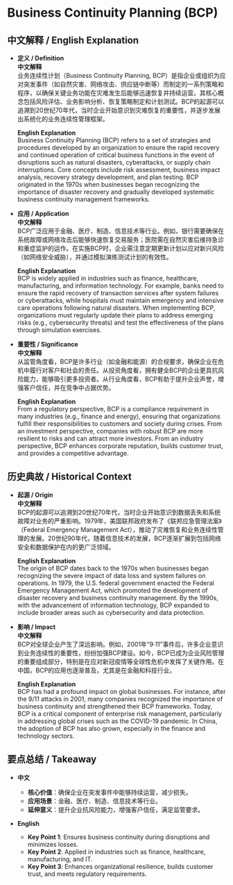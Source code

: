 # Business Continuity Planning (BCP)

## 中文解释 / English Explanation

* **定义 / Definition**  
  **中文解释**  
  业务连续性计划（Business Continuity Planning, BCP）是指企业或组织为应对突发事件（如自然灾害、网络攻击、供应链中断等）而制定的一系列策略和程序，以确保关键业务功能在灾难发生后能够迅速恢复并持续运营。其核心概念包括风险评估、业务影响分析、恢复策略制定和计划测试。BCP的起源可以追溯到20世纪70年代，当时企业开始意识到灾难恢复的重要性，并逐步发展出系统化的业务连续性管理框架。

  **English Explanation**  
  Business Continuity Planning (BCP) refers to a set of strategies and procedures developed by an organization to ensure the rapid recovery and continued operation of critical business functions in the event of disruptions such as natural disasters, cyberattacks, or supply chain interruptions. Core concepts include risk assessment, business impact analysis, recovery strategy development, and plan testing. BCP originated in the 1970s when businesses began recognizing the importance of disaster recovery and gradually developed systematic business continuity management frameworks.

* **应用 / Application**  
  **中文解释**  
  BCP广泛应用于金融、医疗、制造、信息技术等行业。例如，银行需要确保在系统故障或网络攻击后能够快速恢复交易服务；医院需在自然灾害后维持急诊和重症监护的运作。在实施BCP时，企业需注意定期更新计划以应对新兴风险（如网络安全威胁），并通过模拟演练测试计划的有效性。

  **English Explanation**  
  BCP is widely applied in industries such as finance, healthcare, manufacturing, and information technology. For example, banks need to ensure the rapid recovery of transaction services after system failures or cyberattacks, while hospitals must maintain emergency and intensive care operations following natural disasters. When implementing BCP, organizations must regularly update their plans to address emerging risks (e.g., cybersecurity threats) and test the effectiveness of the plans through simulation exercises.

* **重要性 / Significance**  
  **中文解释**  
  从监管角度看，BCP是许多行业（如金融和能源）的合规要求，确保企业在危机中履行对客户和社会的责任。从投资角度看，拥有健全BCP的企业更具抗风险能力，能够吸引更多投资者。从行业角度看，BCP有助于提升企业声誉，增强客户信任，并在竞争中占据优势。

  **English Explanation**  
  From a regulatory perspective, BCP is a compliance requirement in many industries (e.g., finance and energy), ensuring that organizations fulfill their responsibilities to customers and society during crises. From an investment perspective, companies with robust BCP are more resilient to risks and can attract more investors. From an industry perspective, BCP enhances corporate reputation, builds customer trust, and provides a competitive advantage.

## 历史典故 / Historical Context

* **起源 / Origin**  
  **中文解释**  
  BCP的起源可以追溯到20世纪70年代，当时企业开始意识到数据丢失和系统故障对业务的严重影响。1979年，美国联邦政府发布了《联邦应急管理法案》（Federal Emergency Management Act），推动了灾难恢复和业务连续性管理的发展。20世纪90年代，随着信息技术的发展，BCP逐渐扩展到包括网络安全和数据保护在内的更广泛领域。

  **English Explanation**  
  The origin of BCP dates back to the 1970s when businesses began recognizing the severe impact of data loss and system failures on operations. In 1979, the U.S. federal government enacted the Federal Emergency Management Act, which promoted the development of disaster recovery and business continuity management. By the 1990s, with the advancement of information technology, BCP expanded to include broader areas such as cybersecurity and data protection.

* **影响 / Impact**  
  **中文解释**  
  BCP对全球企业产生了深远影响。例如，2001年“9·11”事件后，许多企业意识到业务连续性的重要性，纷纷加强BCP建设。如今，BCP已成为企业风险管理的重要组成部分，特别是在应对新冠疫情等全球性危机中发挥了关键作用。在中国，BCP的应用也逐渐普及，尤其是在金融和科技行业。

  **English Explanation**  
  BCP has had a profound impact on global businesses. For instance, after the 9/11 attacks in 2001, many companies recognized the importance of business continuity and strengthened their BCP frameworks. Today, BCP is a critical component of enterprise risk management, particularly in addressing global crises such as the COVID-19 pandemic. In China, the adoption of BCP has also grown, especially in the finance and technology sectors.

## 要点总结 / Takeaway

* **中文**  
  - **核心价值**：确保企业在突发事件中能够持续运营，减少损失。  
  - **应用场景**：金融、医疗、制造、信息技术等行业。  
  - **延伸意义**：提升企业抗风险能力，增强客户信任，满足监管要求。

* **English**  
  - **Key Point 1**: Ensures business continuity during disruptions and minimizes losses.  
  - **Key Point 2**: Applied in industries such as finance, healthcare, manufacturing, and IT.  
  - **Key Point 3**: Enhances organizational resilience, builds customer trust, and meets regulatory requirements.